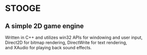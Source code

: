 # STOOGE

## A simple 2D game engine
Written in C++ and utilizes win32 APIs for windowing and user input, <br>
Direct2D for bitmap rendering, DirectWrite for text rendering, <br>
and XAudio for playing back sound effects.
